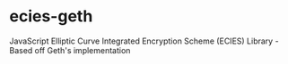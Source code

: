 # ecies-geth
JavaScript Elliptic Curve Integrated Encryption Scheme (ECIES) Library - Based off Geth's implementation
